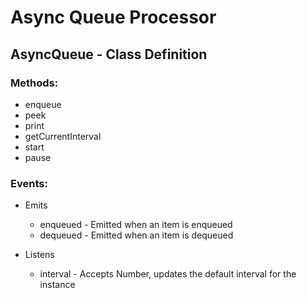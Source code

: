 # Async Queue Processor


## AsyncQueue - Class Definition

### Methods:
- enqueue
- peek
- print
- getCurrentInterval
- start
- pause

### Events:

- Emits
  - enqueued - Emitted when an item is enqueued
  - dequeued - Emitted when an item is dequeued
  
- Listens
  - interval - Accepts Number, updates the default interval for the instance

